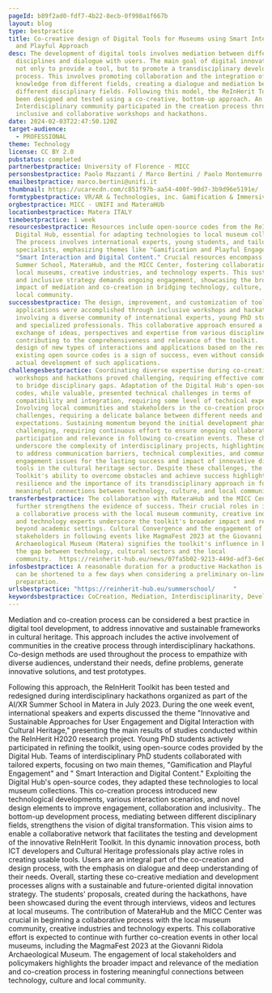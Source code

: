 ```yaml
---
pageId: b89f2ad0-fdf7-4b22-8ecb-0f998a1f667b
layout: blog
type: bestpractice
title: Co-creative design of Digital Tools for Museums using Smart Interaction
  and Playful Approach
desc: The development of digital tools involves mediation between different
  disciplines and dialogue with users. The main goal of digital innovation is
  not only to provide a tool, but to promote a transdisciplinary development
  process. This involves promoting collaboration and the integration of
  knowledge from different fields, creating a dialogue and mediation between
  different disciplinary fields. Following this model, the ReInHerit Toolkit has
  been designed and tested using a co-creative, bottom-up approach. An
  Interdisciplinary community participated in the creation process through
  inclusive and collaborative workshops and hackathons.
date: 2024-02-03T22:47:50.120Z
target-audience:
  - PROFESSIONAL
theme: Technology
license: CC BY 2.0
pubstatus: completed
partnerbestpractice: University of Florence - MICC
personsbestpractice: Paolo Mazzanti / Marco Bertini / Paolo Montemurro / Raffaele Vitulli
emailbestpractice: marco.bertini@unifi.it
thumbnail: https://ucarecdn.com/c851f97b-aa54-400f-90d7-3b9d96e5191e/
formtypbestpractice: VR/AR & Technologies, inc. Gamification & Immersive perfomances
orgbestpractice: MICC - UNIFI and MateraHUb
locationbestpractice: Matera ITALY
timebestpractice: 1 week
resourcesbestpractice: Resources include open-source codes from the ReInHerit
  Digital Hub, essential for adapting technologies to local museum collections.
  The process involves international experts, young students, and tailored
  specialists, emphasizing themes like "Gamification and Playful Engagement" and
  "Smart Interaction and Digital Content." Crucial resources encompass the AI/XR
  Summer School, MateraHub, and the MICC Center, fostering collaboration with
  local museums, creative industries, and technology experts. This sustainable
  and inclusive strategy demands ongoing engagement, showcasing the broader
  impact of mediation and co-creation in bridging technology, culture, and the
  local community.
successbestpractice: The design, improvement, and customization of toolkit
  applications were accomplished through inclusive workshops and hackathons,
  involving a diverse community of international experts, young PhD students,
  and specialized professionals. This collaborative approach ensured a rich
  exchange of ideas, perspectives and expertise from various disciplines,
  contributing to the comprehensiveness and relevance of the toolkit.  Also the
  design of new types of interactions and applications based on the reuse of
  existing open source codes is a sign of success, even without considering the
  actual development of such applications.
challengesbestpractice: Coordinating diverse expertise during co-creative
  workshops and hackathons proved challenging, requiring effective communication
  to bridge disciplinary gaps. Adaptation of the Digital Hub's open-source
  codes, while valuable, presented technical challenges in terms of
  compatibility and integration, requiring some level of technical expertise.
  Involving local communities and stakeholders in the co-creation process posed
  challenges, requiring a delicate balance between different needs and
  expectations. Sustaining momentum beyond the initial development phase proved
  challenging, requiring continuous effort to ensure ongoing collaboration,
  participation and relevance in following co-creation events. These challenges
  underscore the complexity of interdisciplinary projects, highlighting the need
  to address communication barriers, technical complexities, and community
  engagement issues for the lasting success and impact of innovative digital
  tools in the cultural heritage sector. Despite these challenges, the ReInHerit
  Toolkit's ability to overcome obstacles and achieve success highlights its
  resilience and the importance of its transdisciplinary approach in fostering
  meaningful connections between technology, culture, and local communities.
transferbestpractice: The collaboration with MateraHub and the MICC Center
  further strengthens the evidence of success. Their crucial roles in initiating
  a collaborative process with the local museum community, creative industries,
  and technology experts underscore the toolkit's broader impact and relevance
  beyond academic settings. Cultural Convergence and the engagement of local
  stakeholders in following events like MagmaFest 2023 at the Giovanni Ridola
  Archaeological Museum (Matera) signifies the toolkit's influence in bridging
  the gap between technology, cultural sectors and the local
  community.  https://reinherit-hub.eu/news/07fa5b02-9213-449d-adf3-6e0725736e69
infosbestpractice: A reasonable duration for a productive Hackathon is 1 week;
  can be shortened to a few days when considering a preliminary on-line
  preparation.
urlsbestpractice: "https://reinherit-hub.eu/summerschool/     "
keywordsbestpractice: CoCreation, Mediation, Interdisciplinarity, Development, Design, Digital Tools
---
```

Mediation and co-creation process can be considered a best practice in digital tool development, to address innovative and sustainable frameworks in cultural heritage. This approach includes the active involvement of communities in the creative process through interdisciplinary hackathons. Co-design methods are used throughout the process to empathize with diverse audiences, understand their needs, define problems, generate innovative solutions, and test prototypes.

Following this approach, the ReInHerit Toolkit has been tested and redesigned during interdisciplinary hackathons organized as part of the AI/XR Summer School in Matera in July 2023. During the one week event, international speakers and experts discussed the theme "Innovative and Sustainable Approaches for User Engagement and Digital Interaction with Cultural Heritage," presenting the main results of studies conducted within the ReInHerit H2020 research project. Young PhD students actively participated in refining the toolkit, using open-source codes provided by the Digital Hub.
Teams of interdisciplinary PhD students collaborated with tailored experts, focusing on two main themes, "Gamification and Playful Engagement" and " Smart Interaction and Digital Content." Exploiting the Digital Hub's open-source codes, they adapted these technologies to local museum collections. This co-creation process introduced new technological developments, various interaction scenarios, and novel design elements to improve engagement, collaboration and inclusivity..
The bottom-up development process, mediating between different disciplinary fields, strengthens the vision of digital transformation. This vision aims to enable a collaborative network that facilitates the testing and development of the innovative ReInHerit Toolkit. In this dynamic innovation process, both ICT developers and Cultural Heritage professionals play active roles in creating usable tools. Users are an integral part of the co-creation and design process, with the emphasis on dialogue and deep understanding of their needs. Overall, starting these co-creative mediation and development processes aligns with a sustainable and future-oriented digital innovation strategy.
The students' proposals, created during the hackathons, have been showcased during the event through interviews, videos and lectures at local museums. The contribution of MateraHub and the MICC Center was crucial in beginning a collaborative process with the local museum community, creative industries and technology experts. This collaborative effort is expected to continue with further co-creation events in other local museums, including the MagmaFest 2023 at the Giovanni Ridola Archaeological Museum. The engagement of local stakeholders and policymakers highlights the broader impact and relevance of the mediation and co-creation process in fostering meaningful connections between technology, culture and local community.
